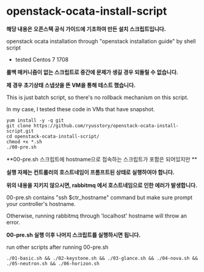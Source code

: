 # openstack-ocata-install-script

**해당 내용은 오픈스택 공식 가이드에 기초하여 만든 설치 스크립트입니다.**

openstack ocata installation through "openstack installation guide" by shell script

 - tested Centos 7 1708

**롤백 매커니즘이 없는 스크립트로 중간에 문제가 생길 경우 되돌릴 수 없습니다.**

**제 경우 초기상태 스냅샷을 뜬 VM을 통해 테스트 했습니다.**

This is just batch script, so there's no rollback mechanism on this script.

In my case, I tested these code in VMs that have snapshot.


```
yum install -y -q git
git clone https://github.com/ryusstory/openstack-ocata-install-script.git
cd openstack-ocata-install-script/
chmod +x *.sh
./00-pre.sh
```
**00-pre.sh 스크립트에 hostname으로 접속하는 스크립트가 포함은 되어있지만 **

**실행 자체는 컨트롤러의 호스트네임이 프롬프트된 상태로 실행하여야 합니다.**

**위의 내용을 지키지 않으시면, rabbitmq 에서 호스트네임으로 인한 에러가 발생합니다.**

00-pre.sh contains "ssh $ctr_hostname" command but make sure prompt your controller's hostname.

Otherwise, running rabbitmq through 'localhost' hostname will throw an error.


**00-pre.sh 실행 이후 나머지 스크립트를 실행하시면 됩니다.**

run other scripts after running 00-pre.sh

```
./01-basic.sh && ./02-keystone.sh && ./03-glance.sh && ./04-nova.sh && ./05-neutron.sh && ./06-horizon.sh
```
